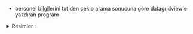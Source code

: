 
- personel bilgilerini txt den çekip arama sonucuna göre datagridview'e yazdıran program

<details>
<summary>Resimler :</summary> <img align="right" alt="html5" width="400px" src="./pic/1.png" /> <img align="right" alt="html5" width="400px" src="./pic/2.png" />
</details>